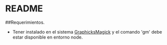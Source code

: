 # README #

##Requerimientos.

* Tener instalado en el sistema [GraphicksMagick](http://www.graphicsmagick.org/) y el comando 'gm' debe estar disponible en entorno node.
